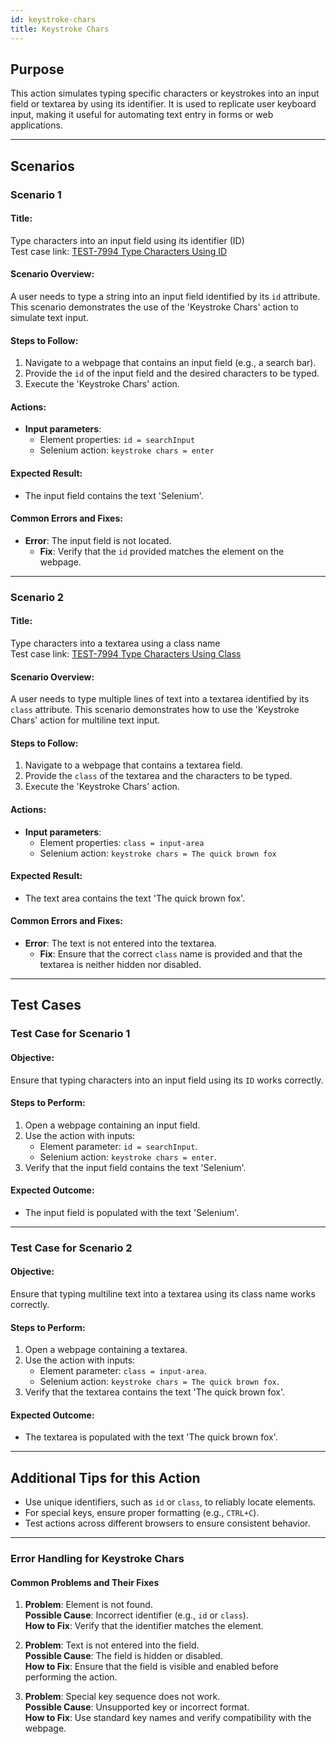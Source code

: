 ```yaml
---
id: keystroke-chars
title: Keystroke Chars
---
```


## Purpose
This action simulates typing specific characters or keystrokes into an input field or textarea by using its identifier. It is used to replicate user keyboard input, making it useful for automating text entry in forms or web applications.

---

## Scenarios

### Scenario 1

#### Title:
Type characters into an input field using its identifier (ID)  
Test case link: [TEST-7994 Type Characters Using ID](https://zeuz.zeuz.ai/Home/ManageTestCases/Edit/TEST-7994/)

#### Scenario Overview:
A user needs to type a string into an input field identified by its `id` attribute. This scenario demonstrates the use of the 'Keystroke Chars' action to simulate text input.

#### Steps to Follow:
1. Navigate to a webpage that contains an input field (e.g., a search bar).
2. Provide the `id` of the input field and the desired characters to be typed.
3. Execute the 'Keystroke Chars' action.

#### Actions:
- **Input parameters**:
  - Element properties: `id = searchInput`
  - Selenium action: `keystroke chars = enter`

#### Expected Result:
- The input field contains the text 'Selenium'.

#### Common Errors and Fixes:
- **Error**: The input field is not located.
  - **Fix**: Verify that the `id` provided matches the element on the webpage.

---

### Scenario 2

#### Title:
Type characters into a textarea using a class name  
Test case link: [TEST-7994 Type Characters Using Class](https://zeuz.zeuz.ai/Home/ManageTestCases/Edit/TEST-7994/)

#### Scenario Overview:
A user needs to type multiple lines of text into a textarea identified by its `class` attribute. This scenario demonstrates how to use the 'Keystroke Chars' action for multiline text input.

#### Steps to Follow:
1. Navigate to a webpage that contains a textarea field.
2. Provide the `class` of the textarea and the characters to be typed.
3. Execute the 'Keystroke Chars' action.

#### Actions:
- **Input parameters**:
  - Element properties: `class = input-area`
  - Selenium action: `keystroke chars = The quick brown fox`

#### Expected Result:
- The text area contains the text 'The quick brown fox'.

#### Common Errors and Fixes:
- **Error**: The text is not entered into the textarea.
  - **Fix**: Ensure that the correct `class` name is provided and that the textarea is neither hidden nor disabled.

---

## Test Cases

### Test Case for Scenario 1

#### Objective:
Ensure that typing characters into an input field using its `ID` works correctly.

#### Steps to Perform:
1. Open a webpage containing an input field.
2. Use the action with inputs:
   - Element parameter: `id = searchInput`.
   - Selenium action: `keystroke chars = enter`.
3. Verify that the input field contains the text 'Selenium'.

#### Expected Outcome:
- The input field is populated with the text 'Selenium'.

---

### Test Case for Scenario 2

#### Objective:
Ensure that typing multiline text into a textarea using its class name works correctly.

#### Steps to Perform:
1. Open a webpage containing a textarea.
2. Use the action with inputs:
   - Element parameter: `class = input-area`.
   - Selenium action: `keystroke chars = The quick brown fox`.
3. Verify that the textarea contains the text 'The quick brown fox'.

#### Expected Outcome:
- The textarea is populated with the text 'The quick brown fox'.

---

## Additional Tips for this Action
- Use unique identifiers, such as `id` or `class`, to reliably locate elements.
- For special keys, ensure proper formatting (e.g., `CTRL+C`).
- Test actions across different browsers to ensure consistent behavior.

---

### Error Handling for Keystroke Chars

#### Common Problems and Their Fixes
1. **Problem**: Element is not found.  
   **Possible Cause**: Incorrect identifier (e.g., `id` or `class`).  
   **How to Fix**: Verify that the identifier matches the element.

2. **Problem**: Text is not entered into the field.  
   **Possible Cause**: The field is hidden or disabled.  
   **How to Fix**: Ensure that the field is visible and enabled before performing the action.

3. **Problem**: Special key sequence does not work.  
   **Possible Cause**: Unsupported key or incorrect format.  
   **How to Fix**: Use standard key names and verify compatibility with the webpage.


